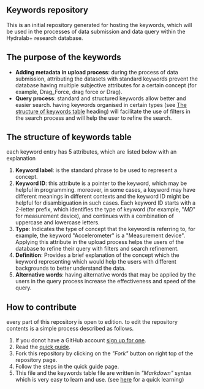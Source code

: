 ## Keywords repository
This is an initial repository generated for hosting the keywords, which will be used in the processes of data submission and data query within the Hydralab+ research database.

## The purpose of the keywords
* __Adding metadata in upload process__:
during the process of data submission, attributing the datasets with standard keywords prevent the database having multiple subjective attributes for a certain concept (for example, Drag_Force, drag force or Drag). 
* __Query process__:
standard and structured keywords allow better and easier search. having keywords organised in certain types (see [The structure of keywords table](#str) heading) will facilitate the use of filters in the search process and will help the user to refine the search.

## <a name="str"></a>The structure of keywords table
each keyword entry has 5 attributes, which are listed below with an explanation
1. __Keyword label__: is the standard phrase to be used to represent a concept.
2. __Keyword ID__: this attribute is a pointer to the keyword, which may be helpful in programming. moreover, in some cases, a keyword may have different meanings in different contexts and the keyword ID might be helpful for disambiguation in such cases. Each keyword ID starts with a 2-letter prefix, which identifies the type of keyword (for example, "_MD_" for measurement device), and continues with a combination of uppercase and lowercase letters.
3. __Type__: Indicates the type of concept that the keyword is referring to, for example, the keyword "Accelerometer" is a "Measurement device". Applying this attribute in the upload process helps the users of the database to refine their query with filters and search refinement.
4. __Definition__: Provides a brief explanation of the concept which the keyword representing which would help the users with different backgrounds to better understand the data.
2. __Alternative words__: having alternative words that may be applied by the users in the query process increase the effectiveness and speed of the query.

## How to contribute
every part of this repository is open to edition. to edit the repository contents is a simple process described as follows.
1. If you donot have a GitHub account [sign up for one](https://github.com/join).
2. Read the [quick guide](https://guides.github.com/activities/hello-world/).
3. Fork this repository by clicking on the _"Fork"_ button on right top of the repository page.
4. Follow the steps in the quick guide page.
5. This file and the keywords table file are written in _"Markdown"_ syntax which is very easy to learn and use. (see [here](https://help.github.com/articles/basic-writing-and-formatting-syntax/#links) for a quick learning)
